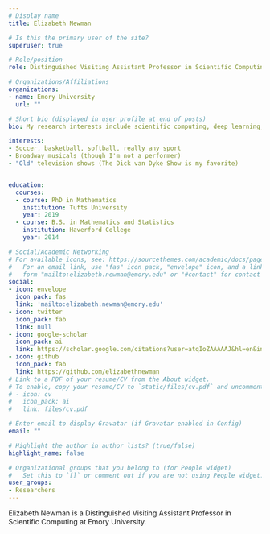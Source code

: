 ```yaml
---
# Display name
title: Elizabeth Newman

# Is this the primary user of the site?
superuser: true

# Role/position
role: Distinguished Visiting Assistant Professor in Scientific Computing

# Organizations/Affiliations
organizations:
- name: Emory University
  url: ""

# Short bio (displayed in user profile at end of posts)
bio: My research interests include scientific computing, deep learning, multidimensional linear algebra, and more!

interests:
- Soccer, basketball, softball, really any sport
- Broadway musicals (though I'm not a performer)
- "Old" television shows (The Dick van Dyke Show is my favorite)


education:
  courses:
  - course: PhD in Mathematics
    institution: Tufts University
    year: 2019
  - course: B.S. in Mathematics and Statistics
    institution: Haverford College
    year: 2014

# Social/Academic Networking
# For available icons, see: https://sourcethemes.com/academic/docs/page-builder/#icons
#   For an email link, use "fas" icon pack, "envelope" icon, and a link in the
#   form "mailto:elizabeth.newman@emory.edu" or "#contact" for contact widget.
social:
- icon: envelope
  icon_pack: fas
  link: 'mailto:elizabeth.newman@emory.edu'
- icon: twitter
  icon_pack: fab
  link: null
- icon: google-scholar
  icon_pack: ai
  link: https://scholar.google.com/citations?user=atqIoZAAAAAJ&hl=en&inst=15365353816232672843
- icon: github
  icon_pack: fab
  link: https://github.com/elizabethnewman
# Link to a PDF of your resume/CV from the About widget.
# To enable, copy your resume/CV to `static/files/cv.pdf` and uncomment the lines below.
# - icon: cv
#   icon_pack: ai
#   link: files/cv.pdf

# Enter email to display Gravatar (if Gravatar enabled in Config)
email: ""

# Highlight the author in author lists? (true/false)
highlight_name: false

# Organizational groups that you belong to (for People widget)
#   Set this to `[]` or comment out if you are not using People widget.
user_groups:
- Researchers
---
```


Elizabeth Newman is a Distinguished Visiting Assistant Professor in Scientific Computing at Emory University.
